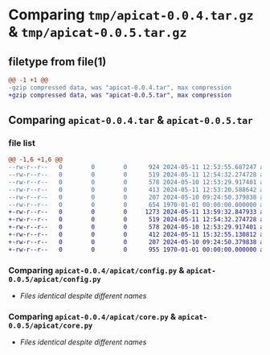 # Comparing `tmp/apicat-0.0.4.tar.gz` & `tmp/apicat-0.0.5.tar.gz`

## filetype from file(1)

```diff
@@ -1 +1 @@
-gzip compressed data, was "apicat-0.0.4.tar", max compression
+gzip compressed data, was "apicat-0.0.5.tar", max compression
```

## Comparing `apicat-0.0.4.tar` & `apicat-0.0.5.tar`

### file list

```diff
@@ -1,6 +1,6 @@
--rw-r--r--   0        0        0      924 2024-05-11 12:53:55.687247 apicat-0.0.4/apicat/__init__.py
--rw-r--r--   0        0        0      519 2024-05-11 12:54:32.274728 apicat-0.0.4/apicat/config.py
--rw-r--r--   0        0        0      578 2024-05-10 12:53:29.917401 apicat-0.0.4/apicat/core.py
--rw-r--r--   0        0        0      413 2024-05-11 12:53:20.588642 apicat-0.0.4/pyproject.toml
--rw-r--r--   0        0        0      207 2024-05-10 09:24:50.379838 apicat-0.0.4/README.md
--rw-r--r--   0        0        0      654 1970-01-01 00:00:00.000000 apicat-0.0.4/PKG-INFO
+-rw-r--r--   0        0        0     1273 2024-05-11 13:59:32.847933 apicat-0.0.5/apicat/__init__.py
+-rw-r--r--   0        0        0      519 2024-05-11 12:54:32.274728 apicat-0.0.5/apicat/config.py
+-rw-r--r--   0        0        0      578 2024-05-10 12:53:29.917401 apicat-0.0.5/apicat/core.py
+-rw-r--r--   0        0        0      412 2024-05-11 15:32:55.130812 apicat-0.0.5/pyproject.toml
+-rw-r--r--   0        0        0      207 2024-05-10 09:24:50.379838 apicat-0.0.5/README.md
+-rw-r--r--   0        0        0      955 1970-01-01 00:00:00.000000 apicat-0.0.5/PKG-INFO
```

### Comparing `apicat-0.0.4/apicat/config.py` & `apicat-0.0.5/apicat/config.py`

 * *Files identical despite different names*

### Comparing `apicat-0.0.4/apicat/core.py` & `apicat-0.0.5/apicat/core.py`

 * *Files identical despite different names*

